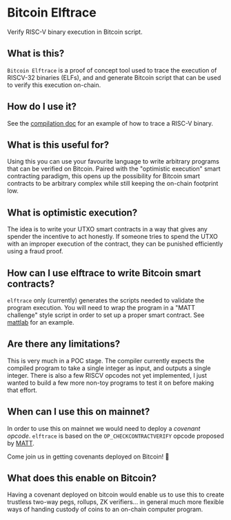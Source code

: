 # Bitcoin Elftrace
Verify RISC-V binary execution in Bitcoin script.

## What is this?
`Bitcoin Elftrace` is a proof of concept tool used to trace the execution of
RISCV-32 binaries (ELFs), and and generate Bitcoin script that can be used to
verify this execution on-chain.

## How do I use it?
See the [compilation doc](./docs/compile.md) for an example of how to trace a
RISC-V binary.

## What is this useful for?
Using this you can use your favourite language to write arbitrary programs that
can be verified on Bitcoin. Paired with the "optimistic execution" smart
contracting paradigm, this opens up the possibility for Bitcoin smart contracts
to be arbitrary complex while still keeping the on-chain footprint low.

## What is optimistic execution?
The idea is to write your UTXO smart contracts in a way that gives any spender
the incentive to act honestly. If someone tries to spend the UTXO with an
improper execution of the contract, they can be punished efficiently using a
fraud proof.

## How can I use elftrace to write Bitcoin smart contracts?
`elftrace` only (currently) generates the scripts needed to validate the
program execution. You will need to wrap the program in a "MATT challenge"
style script in order to set up a proper smart contract. See
[mattlab](https://github.com/halseth/mattlab/blob/main/docs/challenge.md) for
an example.

## Are there any limitations?
This is very much in a POC stage. The compiler currently expects the compiled
program to take a single integer as input, and outputs a single integer. There
is also a few RISCV opcodes not yet implemented, I just wanted to build a few
more non-toy programs to test it on before making that effort.

## When can I use this on mainnet?
In order to use this on mainnet we would need to deploy a _covenant opcode_.
`elftrace` is based on the `OP_CHECKCONTRACTVERIFY` opcode proposed by
[MATT](https://lists.linuxfoundation.org/pipermail/bitcoin-dev/2022-November/021182.html).

Come join us in getting covenants deployed on Bitcoin! 🤠

## What does this enable on Bitcoin?
Having a covenant deployed on bitcoin would enable us to use this to create
trustless two-way pegs, rollups, ZK verifiers... in general much more
flexible ways of handing custody of coins to an on-chain computer program.
